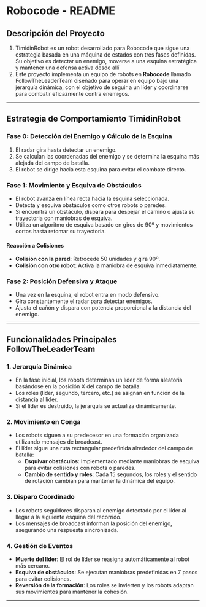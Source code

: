 # Robocode - README

## Descripción del Proyecto
1. TimidinRobot es un robot desarrollado para Robocode que sigue una estrategia basada en una máquina de estados con tres fases definidas. Su objetivo es detectar un enemigo, moverse a una esquina estratégica y mantener una defensa activa desde allí 
2. Este proyecto implementa un equipo de robots en **Robocode** llamado FollowTheLeaderTeam diseñado para operar en equipo bajo una jerarquía dinámica, con el objetivo de seguir a un líder y coordinarse para combatir eficazmente contra enemigos.
---

## Estrategia de Comportamiento TimidinRobot
### **Fase 0: Detección del Enemigo y Cálculo de la Esquina**
1. El radar gira hasta detectar un enemigo.
2. Se calculan las coordenadas del enemigo y se determina la esquina más alejada del campo de batalla.
3. El robot se dirige hacia esta esquina para evitar el combate directo.

### **Fase 1: Movimiento y Esquiva de Obstáculos**
- El robot avanza en línea recta hacia la esquina seleccionada.
- Detecta y esquiva obstáculos como otros robots o paredes.
- Si encuentra un obstáculo, dispara para despejar el camino o ajusta su trayectoria con maniobras de esquiva.
- Utiliza un algoritmo de esquiva basado en giros de 90º y movimientos cortos hasta retomar su trayectoria.

#### **Reacción a Colisiones**
- **Colisión con la pared**: Retrocede 50 unidades y gira 90º.
- **Colisión con otro robot**: Activa la maniobra de esquiva inmediatamente.

### **Fase 2: Posición Defensiva y Ataque**
- Una vez en la esquina, el robot entra en modo defensivo.
- Gira constantemente el radar para detectar enemigos.
- Ajusta el cañón y dispara con potencia proporcional a la distancia del enemigo.

---

## Funcionalidades Principales FollowTheLeaderTeam

### **1. Jerarquía Dinámica**
- En la fase inicial, los robots determinan un líder de forma aleatoria basándose en la posición X del campo de batalla.
- Los roles (líder, segundo, tercero, etc.) se asignan en función de la distancia al líder.
- Si el líder es destruido, la jerarquía se actualiza dinámicamente.

### **2. Movimiento en Conga**
- Los robots siguen a su predecesor en una formación organizada utilizando mensajes de broadcast.
- El líder sigue una ruta rectangular predefinida alrededor del campo de batalla:
  - **Esquivar obstáculos**: Implementado mediante maniobras de esquiva para evitar colisiones con robots o paredes.
  - **Cambio de sentido y roles**: Cada 15 segundos, los roles y el sentido de rotación cambian para mantener la dinámica del equipo.

### **3. Disparo Coordinado**
- Los robots seguidores disparan al enemigo detectado por el líder al llegar a la siguiente esquina del recorrido.
- Los mensajes de broadcast informan la posición del enemigo, asegurando una respuesta sincronizada.

### **4. Gestión de Eventos**
- **Muerte del líder**: El rol de líder se reasigna automáticamente al robot más cercano.
- **Esquiva de obstáculos**: Se ejecutan maniobras predefinidas en 7 pasos para evitar colisiones.
- **Reversión de la formación**: Los roles se invierten y los robots adaptan sus movimientos para mantener la cohesión.

---

